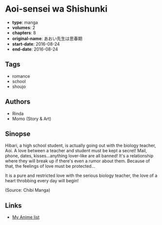 # Aoi-sensei wa Shishunki

-   **type**: manga
-   **volumes**: 2
-   **chapters**: 8
-   **original-name**: あおい先生は思春期
-   **start-date**: 2016-08-24
-   **end-date**: 2016-08-24

## Tags

-   romance
-   school
-   shoujo

## Authors

-   Rinda
-   Momo (Story & Art)

## Sinopse

Hibari, a high school student, is actually going out with the biology teacher, Aoi. A love between a teacher and student must be kept a secret! Mail, phone, dates, kisses…anything lover-like are all banned! It's a relationship where they will break up if there's even a rumor about them. Because of that, the feelings of love must be protected...

It is a pure and restricted love with the serious biology teacher, the love of a heart throbbing every day will begin!

(Source: Chibi Manga)

## Links

-   [My Anime list](https://myanimelist.net/manga/107531/Aoi-sensei_wa_Shishunki)
